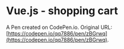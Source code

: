 # Vue.js - shopping cart

A Pen created on CodePen.io. Original URL: [https://codepen.io/qq7886/pen/zBGrwq](https://codepen.io/qq7886/pen/zBGrwq).


